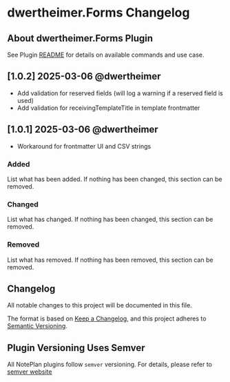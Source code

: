 # dwertheimer.Forms Changelog

## About dwertheimer.Forms Plugin

See Plugin [README](https://github.com/NotePlan/plugins/blob/main/dwertheimer.Forms/README.md) for details on available commands and use case.

## [1.0.2] 2025-03-06 @dwertheimer

- Add validation for reserved fields (will log a warning if a reserved field is used)
- Add validation for receivingTemplateTitle in template frontmatter

## [1.0.1] 2025-03-06 @dwertheimer

- Workaround for frontmatter UI and CSV strings
### Added
List what has been added. If nothing has been changed, this section can be removed.

### Changed
List what has changed. If nothing has been changed, this section can be removed.

### Removed
List what has removed. If nothing has been removed, this section can be removed.

## Changelog

All notable changes to this project will be documented in this file.

The format is based on [Keep a Changelog](https://keepachangelog.com/en/1.0.0/),
and this project adheres to [Semantic Versioning](https://semver.org/spec/v2.0.0.html).

## Plugin Versioning Uses Semver

All NotePlan plugins follow `semver` versioning. For details, please refer to [semver website](https://semver.org/)
